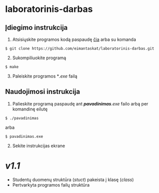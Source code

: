 # laboratorinis-darbas

## Įdiegimo instrukcija
1. Atsisiųskite programos kodą paspaudę [čia]("https://github.com/eimantaskat/laboratorinis-darbas/archive/refs/heads/main.zip") arba su komanda
```console
$ git clone https://github.com/eimantaskat/laboratorinis-darbas.git
```
2. Sukompiliuokite programą
```console
$ make
```
3. Paleiskite programos **.exe* failą

## Naudojimosi instrukcija
1. Palieskite programą paspaudę ant ***pavadinimas**.exe* failo arbą per komandinę eilutę
``` console
$ ./pavadinimas
```
arba
```
$ pavadinimas.exe
```
2. Sekite instrukcijas ekrane

# ***v1.1***
* Studentų duomenų struktūra (*stuct*) pakeista į klasę (*class*)
* Pertvarkyta programos failų struktūra